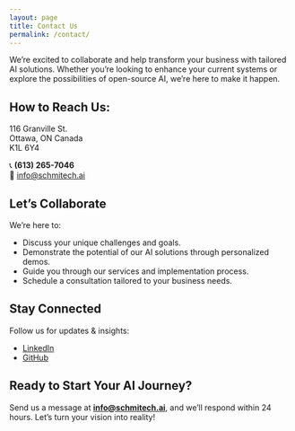 ```yaml
---
layout: page
title: Contact Us
permalink: /contact/
---
```


We’re excited to collaborate and help transform your business with tailored AI solutions. Whether you’re looking to enhance your current systems or explore the possibilities of open-source AI, we’re here to make it happen.

## How to Reach Us:

116 Granville St.<br>
Ottawa, ON Canada<br>
K1L 6Y4

📞 **(613) 265-7046**  
📧 [info@schmitech.ai](mailto:info@schmitech.ai)

## Let’s Collaborate  

We’re here to:
- Discuss your unique challenges and goals.
- Demonstrate the potential of our AI solutions through personalized demos.
- Guide you through our services and implementation process.
- Schedule a consultation tailored to your business needs.

## Stay Connected  

Follow us for updates & insights:
- [LinkedIn](https://linkedin.com/company/schmitech)  
- [GitHub](https://github.com/schmitech)  

## Ready to Start Your AI Journey?  

Send us a message at **[info@schmitech.ai](mailto:info@schmitech.ai)**, and we’ll respond within 24 hours. Let’s turn your vision into reality!